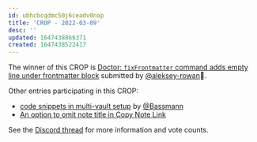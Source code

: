 ```yaml
---
id: ubhcbcqdmc50j6ceadv0nop
title: 'CROP - 2022-03-09'
desc: ''
updated: 1647438866371
created: 1647438522417
---
```


The winner of this CROP is [Doctor: `fixFrontmatter` command adds empty line under frontmatter block](https://github.com/dendronhq/dendron/issues/1919) submitted by [@aleksey-rowan](https://github.com/aleksey-rowan)🎉.

Other entries participating in this CROP:

- [code snippets in multi-vault setup](https://github.com/dendronhq/dendron/issues/376) by [@Bassmann](https://github.com/Bassmann)
- [An option to omit note title in Copy Note Link](https://github.com/dendronhq/dendron/issues/2387)

See the [Discord thread](https://discord.com/channels/717965437182410783/951209813407313921) for more information and vote counts.
